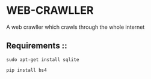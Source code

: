# WEB-CRAWLLER
A web crawller which crawls through the whole internet
## Requirements ::
```
sudo apt-get install sqlite
```
```
pip install bs4
```



